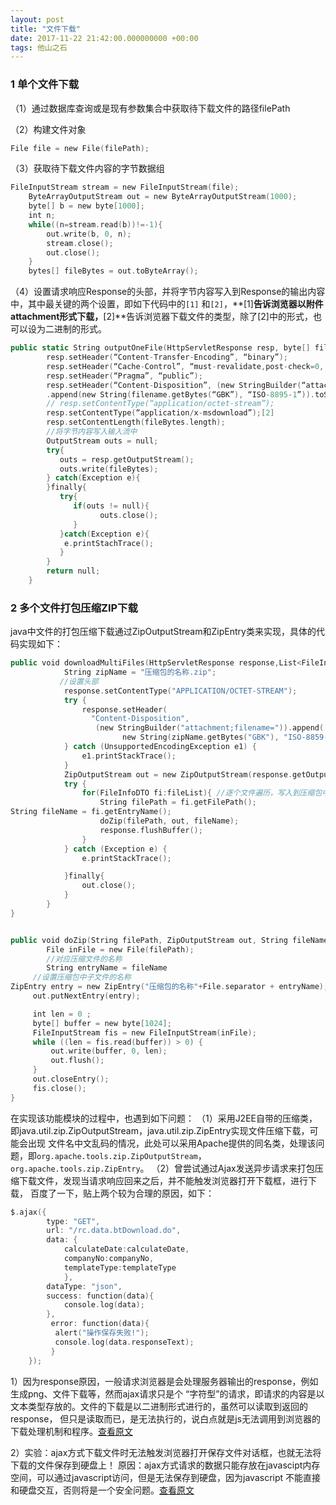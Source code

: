 ```yaml
---
layout: post
title: "文件下载"
date: 2017-11-22 21:42:00.000000000 +00:00
tags: 他山之石
---
```


### 1 单个文件下载

（1）通过数据库查询或是现有参数集合中获取待下载文件的路径filePath

（2）构建文件对象

```swift
File file = new File(filePath);
```
（3）获取待下载文件内容的字节数据组
```swift
FileInputStream stream = new FileInputStream(file);
	ByteArrayOutputStream out = new ByteArrayOutputStream(1000);
	byte[] b = new byte[1000];
	int n;
	while((n=stream.read(b))!=-1){
		out.write(b, 0, n);
		stream.close();
		out.close();
	}
	bytes[] fileBytes = out.toByteArray();
```

（4）设置请求响应Response的头部，并将字节内容写入到Response的输出内容中，其中最关键的两个设置，即如下代码中的`[1]`
和`[2]`，**[1]**告诉浏览器以附件attachment形式下载，**[2]**告诉浏览器下载文件的类型，除了[2]中的形式，也可以设为二进制的形式。
```swift
public static String outputOneFile(HttpServletResponse resp, byte[] fileBytes, String fileName){
		resp.setHeader(“Content-Transfer-Encoding”, “binary”);
		resp.setHeader(“Cache-Control”, “must-revalidate,post-check=0, pre-check=0”);
		resp.setHeader(“Pragma”, “public”);
		resp.setHeader(“Content-Disposition”, (new StringBuilder(“attachment; filename=”))
		.append(new String(filename.getBytes(“GBK”), “ISO-8895-1”)).toString());[1]
		// resp.setContentType(“application/octet-stream”);
		resp.setContentType(“application/x-msdownload”);[2]
		resp.setContentLength(fileBytes.length);
		//将字节内容写入输入流中
		OutputStream outs = null;
		try{
		   outs = resp.getOutputStream();
		   outs.write(fileBytes);
		} catch(Exception e){
		}finally{
		   try{
		      if(outs != null){
		            outs.close();
		      }
		   }catch(Exception e){
		    e.printStachTrace();
		   }
		}
		return null;
	}
```

### 2 多个文件打包压缩ZIP下载
java中文件的打包压缩下载通过ZipOutputStream和ZipEntry类来实现，具体的代码实现如下：
```swift
public void downloadMultiFiles(HttpServletResponse response,List<FileInfoDTO> fileList) throws IOException {
    		String zipName = "压缩包的名称.zip";
           //设置头部
            response.setContentType("APPLICATION/OCTET-STREAM");
            try {
                response.setHeader(
                  "Content-Disposition",
                   (new StringBuilder("attachment;filename=")).append(
                         new String(zipName.getBytes("GBK"), "ISO-8859-1")).toString());
            } catch (UnsupportedEncodingException e1) {
                e1.printStackTrace();
            }
            ZipOutputStream out = new ZipOutputStream(response.getOutputStream());
            try {
            	for(FileInfoDTO fi:fileList){ //逐个文件遍历，写入到压缩包中
            		String filePath = fi.getFilePath();
String fileName = fi.getEntryName();
            		doZip(filePath, out, fileName);
            		response.flushBuffer();
            	}
            } catch (Exception e) {
        		e.printStackTrace();

            }finally{
                out.close();
            }
    	}
}


public void doZip(String filePath, ZipOutputStream out, String fileName) throws IOException{
    	File inFile = new File(filePath);
    	//对应压缩文件的名称
    	String entryName = fileName
     //设置压缩包中子文件的名称
ZipEntry entry = new ZipEntry("压缩包的名称"+File.separator + entryName);
     out.putNextEntry(entry);

     int len = 0 ;
     byte[] buffer = new byte[1024];
     FileInputStream fis = new FileInputStream(inFile);
     while ((len = fis.read(buffer)) > 0) {
         out.write(buffer, 0, len);
         out.flush();
     }
     out.closeEntry();
     fis.close();
}
```
在实现该功能模块的过程中，也遇到如下问题：
（1）采用J2EE自带的压缩类，即java.util.zip.ZipOutputStream，java.util.zip.ZipEntry实现文件压缩下载，可能会出现
文件名中文乱码的情况，此处可以采用Apache提供的同名类，处理该问题，即`org.apache.tools.zip.ZipOutputStream`，
`org.apache.tools.zip.ZipEntry`。
（2）曾尝试通过Ajax发送异步请求来打包压缩下载文件，发现当请求响应回来之后，并不能触发浏览器打开下载框，进行下载，
百度了一下，贴上两个较为合理的原因，如下：
```swift
$.ajax({
        type: "GET",
        url: "/rc.data.btDownload.do",
        data: {
        	calculateDate:calculateDate,
        	companyNo:companyNo,
        	templateType:templateType
       	 	},
        dataType: "json",
        success: function(data){
        	console.log(data);
        },
         error: function(data){
       	  alert("操作保存失败!");
       	  console.log(data.responseText);
         }
    });
```

1）因为response原因，一般请求浏览器是会处理服务器输出的response，例如生成png、文件下载等，然而ajax请求只是个
“字符型”的请求，即请求的内容是以文本类型存放的。文件的下载是以二进制形式进行的，虽然可以读取到返回的response，
但只是读取而已，是无法执行的，说白点就是js无法调用到浏览器的下载处理机制和程序。[查看原文](http://blog.csdn.net/fan510988896/article/details/71520390)

2）实验：ajax方式下载文件时无法触发浏览器打开保存文件对话框，也就无法将下载的文件保存到硬盘上！
原因：ajax方式请求的数据只能存放在javascipt内存空间，可以通过javascript访问，但是无法保存到硬盘，因为javascript
不能直接和硬盘交互，否则将是一个安全问题。[查看原文](http://www.cnblogs.com/nuccch/p/7151228.html)

